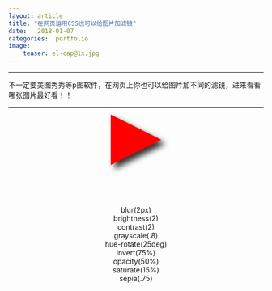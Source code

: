 ```yaml
---
layout: article 
title: "在网页运用CSS也可以给图片加滤镜"
date:   2018-01-07
categories:  portfolio
image:
    teaser: el-cap@1x.jpg
---
```

---
不一定要美图秀秀等p图软件，在网页上你也可以给图片加不同的滤镜，进来看看哪张图片最好看！！

--------
<body>
	<center>
	<div class="tri-right"></div>
	<div class="filter-blur">blur(2px)</div>
	<div class="filter-brightness">brightness(2)</div>
	<div class="filter-contrast">contrast(2)</div>
	<div class="filter-grayscale">grayscale(.8)</div>
	<div class="filter-hue-rotate">hue-rotate(25deg)</div>
	<div class="filter-invert">invert(75%)</div>
	<div class="filter-opacity">opacity(50%)</div>
	<div class="filter-saturate">saturate(15%)</div>
	<div class="filter-sepia">sepia(.75)</div>
	</center>
	<style type="text/css">
.tri-right {
	width: 0;
	height: 0;
	border-top: 3.125rem solid transparent;
	border-left: 6.25rem solid red;
	border-bottom: 3.125rem solid transparent;
	margin-bottom: 5rem;
	/*box-shadow: 8px 8px 6px #333;*/
	-webkit-filter: drop-shadow(8px 8px 6px #333);
	        filter: drop-shadow(8px 8px 6px #333);

}

[class^="filter"] {
	background-image: url('el-cap@1x.jpg');
	-webkit-background-size: cover;
	        background-size: cover;
	width: 750px;
	height: 500px;
	margin-bottom: 5rem;
}

@media (-webkit-min-device-pixel-ratio: 1.5), (min-resolution: 1.5dppx) {
	[class^="filter"] {
		background-image: url('el-cap@2x.jpg');
	}
}

.filter-blur {
	-webkit-filter: blur(2px);
	        filter: blur(2px);
}

.filter-brightness {
	-webkit-filter: brightness(2);
	        filter: brightness(2);
}

.filter-contrast {
	-webkit-filter: contrast(2);
	        filter: contrast(2);
}

.filter-grayscale {
	-webkit-filter: grayscale(.8);
	        filter: grayscale(.8);
}

.filter-hue-rotate {
	-webkit-filter: hue-rotate(25deg);
	        filter: hue-rotate(25deg);
}

.filter-invert {
	-webkit-filter: invert(75%);
	        filter: invert(75%);
}

.filter-opacity {
	-webkit-filter: opacity(50%);
	        filter: opacity(50%);
}

.filter-saturate {
	-webkit-filter: saturate(15%);
	        filter: saturate(15%);
}

.filter-sepia {
	-webkit-filter: sepia(.75);
	        filter: sepia(.75);
}
</style>
</body>